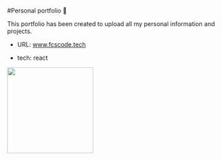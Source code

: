 #Personal portfolio :bookmark_tabs:

This portfolio has been created to upload all my personal information and projects.

* URL: www.fcscode.tech

* tech: react 

<img height="200" src="https://upload.wikimedia.org/wikipedia/commons/thumb/4/47/React.svg/512px-React.svg.png">